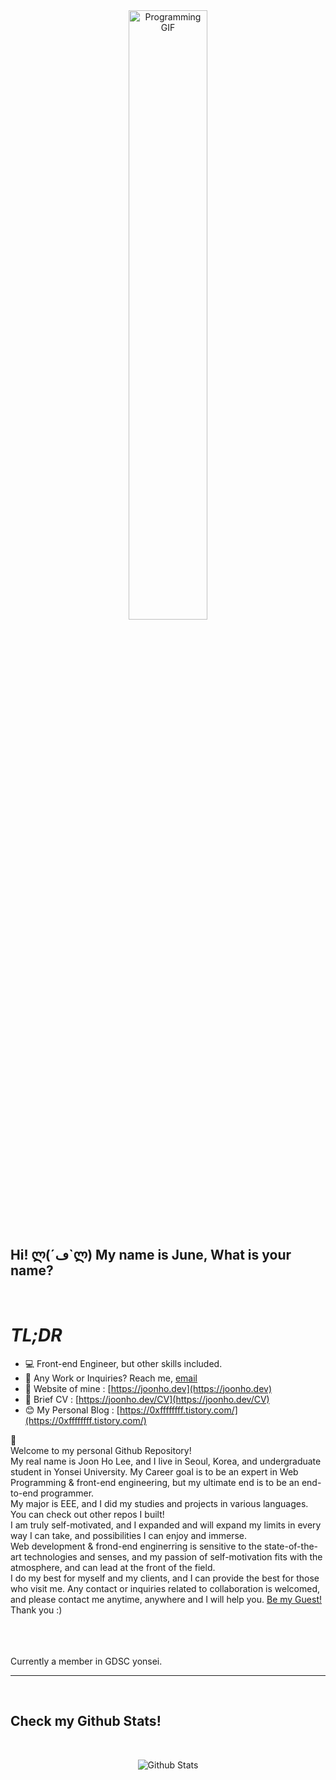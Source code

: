 <div align="center">
<img align="center" alt="Programming GIF" src="https://user-images.githubusercontent.com/66632117/187598455-391ac427-1eb7-4731-baad-daaabcf29019.gif" width="50%" height="50%" />
</div>

## Hi! ლ(´ڡ`ლ) My name is June, What is your name?

<br />

# **_TL;DR_**<br/>

- 💻 Front-end Engineer, but other skills included.
- 💼 Any Work or Inquiries? Reach me, [email](mailto:mynameisjune111@gmail.com) <br/>
- 📝 Website of mine : [https://joonho.dev](https://joonho.dev)
- 📄 Brief CV : [https://joonho.dev/CV](https://joonho.dev/CV)
- 😊 My Personal Blog : [https://0xffffffff.tistory.com/](https://0xffffffff.tistory.com/)

👋<br/>
Welcome to my personal Github Repository! <br/>
My real name is Joon Ho Lee, and I live in Seoul, Korea, and undergraduate student in Yonsei University. My Career goal is to be an expert in Web Programming & front-end engineering, but my ultimate end is to be an end-to-end programmer. <br />
My major is EEE, and I did my studies and projects in various languages. You can check out other repos I built! <br />
I am truly self-motivated, and I expanded and will expand my limits in every way I can take, and possibilities I can enjoy and immerse. <br />
Web development & frond-end enginerring is sensitive to the state-of-the-art technologies and senses, and my passion of self-motivation fits with the atmosphere, and can lead at the front of the field. <br />
I do my best for myself and my clients, and I can provide the best for those who visit me. Any contact or inquiries related to collaboration is welcomed, and please contact me anytime, anywhere and I will help you. [Be my Guest!](mailto:mynameisjune111@gmail.com)<br />
Thank you :) <br />
<br/>

<br /><br />
Currently a member in GDSC yonsei.

---

<br />

## Check my Github Stats!

<br/>

<p align="center"> <img src="https://github-readme-stats.vercel.app/api?username=whatisyourname0&show_icons=true&theme=gotham" alt="Github Stats" />
